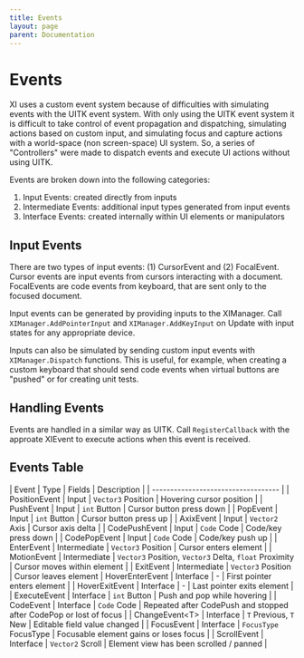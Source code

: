 ```yaml
---
title: Events
layout: page
parent: Documentation
---
```


# Events

XI uses a custom event system because of difficulties with simulating events with the UITK event system. With only using the UITK event system it is difficult to take control of event propagation and dispatching, simulating actions based on custom input, and simulating focus and capture actions with a world-space (non screen-space) UI system. So, a series of "Controllers" were made to dispatch events and execute UI actions without using UITK.

Events are broken down into the following categories:
1. Input Events: created directly from inputs
2. Intermediate Events: additional input types generated from input events
3. Interface Events: created internally within UI elements or manipulators

## Input Events
There are two types of input events: (1) CursorEvent and (2) FocalEvent. Cursor events are input events from cursors interacting with a document. FocalEvents are code events from keyboard, that are sent only to the focused document.

Input events can be generated by providing inputs to the XIManager. Call `XIManager.AddPointerInput` and `XIManager.AddKeyInput` on Update with input states for any appropriate device.

Inputs can also be simulated by sending custom input events with `XIManager.Dispatch` functions. This is useful, for example, when creating a custom keyboard that should send code events when virtual buttons are "pushed" or for creating unit tests.

## Handling Events
Events are handled in a similar way as UITK. Call `RegisterCallback` with the approate XIEvent to execute actions when this event is received.

## Events Table

| Event | Type | Fields | Description |
| ----------------------------------- |
| PositionEvent | Input | `Vector3` Position | Hovering cursor position |
| PushEvent | Input | `int` Button | Cursor button press down |
| PopEvent | Input | `int` Button | Cursor button press up |
| AxixEvent | Input | `Vector2` Axis | Cursor axis delta |
| CodePushEvent | Input | `Code` Code | Code/key press down |
| CodePopEvent | Input | `Code` Code | Code/key push up |
| EnterEvent | Intermediate | `Vector3` Position | Cursor enters element |
| MotionEvent | Intermediate | `Vector3` Position, `Vector3` Delta, `float` Proximity | Cursor moves within element |
| ExitEvent | Intermediate | `Vector3` Position | Cursor leaves element
| HoverEnterEvent | Interface | - | First pointer enters element |
| HoverExitEvent | Interface | - | Last pointer exits element |
| ExecuteEvent | Interface | `int` Button | Push and pop while hovering |
| CodeEvent | Interface | `Code` Code | Repeated after CodePush and stopped after CodePop or lost of focus |
| ChangeEvent\<T> | Interface | `T` Previous, `T` New | Editable field value changed |
| FocusEvent | Interface | `FocusType` FocusType | Focusable element gains or loses focus |
| ScrollEvent | Interface | `Vector2` Scroll | Element view has been scrolled / panned | 
